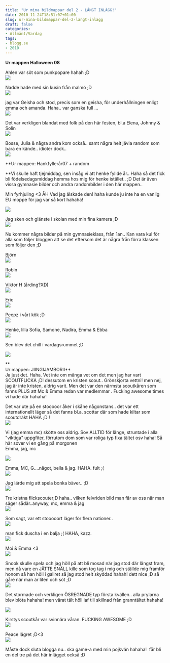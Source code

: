 ```yaml
---
title: "Ur mina bildmappar del 2 - LÅNGT INLÄGG!"
date: 2010-11-24T18:51:07+01:00
slug: ur-mina-bildmappar-del-2-langt-inlagg
draft: false
categories:
- Allmänt/Vardag
tags:
- blogg.se
- 2010
---
```

**Ur mappen Halloween 08**  
  
  
Ahlen var söt som punkpopare hahah ;D  
![](/assets/images/blogg.se/cimg1570_118632839.jpg)  
  
Nadde hade med sin kusin från malmö ;D  
![](/assets/images/blogg.se/cimg1577_118633193.jpg)  
  
  
jag var Geisha och stod, precis som en geisha, för underhållningen enligt emma och amanda. Haha.. var ganska full ...  
![](/assets/images/blogg.se/cimg1586_118633383.jpg)  
  
  
Det var verkligen blandat med folk på den här festen, bl.a Elena, Johnny & Solin  
![](/assets/images/blogg.se/cimg1587_118633620.jpg)  
  
  
Bosse, Julia & några andra kom också.. samt några helt jävla random som bara en kände.. idioter dock..  
![](/assets/images/blogg.se/cimg1608_118634039.jpg)  
  
  
**Ur mappen: Hankfyllerår07 + random  
  
**Vi skulle haft tjejmiddag, sen insåg vi att henke fyllde år.. Haha så det fick bli födelsedagsmiddag hemma hos mig för henke istället.. ;D Det är även vissa gymnasie bilder och andra randombilder i den här mappen..  
  
Min fyrhjuling <3 ÅH Vad jag älskade den! haha kunde ju inte ha en vanlig EU moppe för jag var så kort hahaha!  
  
![](/assets/images/blogg.se/bild-071_118634565.jpg)  
  
  
Jag sken och glänste i skolan med min fina kamera ;D  
![](/assets/images/blogg.se/bild-109_118634724.jpg)  
  
Nu kommer några bilder på min gymnasieklass, från 1an.. Kan vara kul för alla som följer bloggen att se det eftersom det är några från förra klassen som följer den ;D  
  
Björn  
![](/assets/images/blogg.se/bild-110_118634924.jpg)  
  
Robin  
![](https://cdn2.cdnme.se/cdn/9-1/701517/images/2010/bild-112_118635018.jpg)  
  
Viktor H (årding?XD)  
![](/assets/images/blogg.se/bild-114_118635117.jpg)  
  
  
Eric  
![](https://cdn2.cdnme.se/cdn/9-1/701517/images/2010/bild-117_118635199.jpg)  
  
Peepz i vårt kök ;D  
![](/assets/images/blogg.se/bild-166_118635358.jpg)  
  
  
Henke, lilla Sofia, Samone, Nadira, Emma & Ebba  
![](/assets/images/blogg.se/bild-170_118635520.jpg)  
  
  
Sen blev det chill i vardagsrummet ;D  
  
![](/assets/images/blogg.se/bild-219_118635788.jpg)  
  
  
**  
Ur mappen: JIINGIJAMBORII**  
Ja just det. Haha. Vet inte om många vet om det men jag har vart SCOUTFLICKA ;D! dessutom en kristen scout.. Grönskjorta vettni! men nej, jag är inte kristen, aldrig varit. Men det var den närmsta scoutkåren som fanns PLUS att Mc & Emma redan var medlemmar . Fucking awesome times vi hade där hahaha!  
  
  
Det var ute på en stooooor åker i skåne någonstans.. det var ett internationellt läger så det fanns bl.a. scottar där som hade kiltar som scoutdräkt HAHA ;D !  
![](/assets/images/blogg.se/hpim1856_118636298.jpg)  
  
  
Vi (jag emma mc) skötte oss aldrig. Sov ALLTID för länge, struntade i alla "viktiga" uppgfiter, förrutom dom som var roliga typ fixa tältet osv haha! Så här sover vi en gång på morgonen  
Emma, jag, mc  
  
![](/assets/images/blogg.se/hpim1869_118636815.jpg)  
  
Emma, MC, G....något, bella & jag. HAHA. fult ;(  
![](/assets/images/blogg.se/hpim1890_118637196.jpg)  
  
Jag lärde mig att spela bonka bäver.. ;D  
![](/assets/images/blogg.se/hpim1894_118637358.jpg)  
  
  
Tre kristna flickscouter;D haha.. vilken felvriden bild man får av oss när man säger sådär..anyway, mc, emma & jag  
![](/assets/images/blogg.se/hpim1896_118637556.jpg)  
  
  
Som sagt, var ett stooooort läger för flera nationer..  
![](/assets/images/blogg.se/hpim1912_118637792.jpg)  
  
  
man fick duscha i en balja ;( HAHA, kazz.  
![](/assets/images/blogg.se/hpim1947_118638231.jpg)  
  
  
Moi & Emma <3  
![](/assets/images/blogg.se/hpim1956_118638360.jpg)  
  
  
Snook skulle spela och jag höll på att bli mosad när jag stod där längst fram, men då vare en JÄTTE SNÄLL kille som tog tag i mig och ställde mig framför honom så han höll i gallret så jag stod helt skyddad hahah! dett nice ;D så gåre när man är liten och söt ;D  
![](/assets/images/blogg.se/hpim2002_118639326.jpg)  
  
  
Det stormade och verkligen ÖSREGNADE typ första kvällen.. alla prylarna blev blöta hahaha! men vårat tält höll iaf till skillnad från granntältet hahaha!  
  
![](/assets/images/blogg.se/hpim1735_118640573.jpg)  
  
  
  
Kirstys scoutkår var svinnära våran. FUCKING AWESOME ;D  
![](/assets/images/blogg.se/hpim1741_118641187.jpg)  
  
  
  
  
Peace lägret ;D<3  
![](/assets/images/blogg.se/hpim1771_118643414.jpg)  
  
  
  
Måste dock sluta blogga nu.. ska game-a med min pojkvän hahaha!  får bli en del tre på det här inlägget också ;D